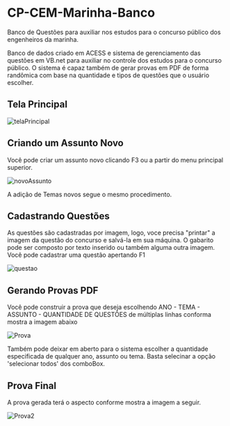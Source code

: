# CP-CEM-Marinha-Banco
Banco de Questões para auxiliar nos estudos para o concurso público dos engenheiros da marinha.

Banco de dados criado em ACESS e sistema de gerenciamento das questões em VB.net para auxiliar no controle
dos estudos para o concurso público. O sistema é capaz também de gerar provas em PDF de forma randômica com
base na quantidade e tipos de questões que o usuário escolher.

## Tela Principal
![telaPrincipal](https://user-images.githubusercontent.com/50142743/87493246-be2c8d80-c622-11ea-95de-44d8a6864395.png)

## Criando um Assunto Novo
Você pode criar um assunto novo clicando F3 ou a partir do menu principal superior.

![novoAssunto](https://user-images.githubusercontent.com/50142743/87493554-63dffc80-c623-11ea-98a7-61a4dbb275e7.png)

A adição de Temas novos segue o mesmo procedimento.

## Cadastrando Questões
As questões são cadastradas por imagem, logo, voce precisa "printar" a imagem da questão do concurso e salvá-la em sua máquina.
O gabarito pode ser composto por texto inserido ou também alguma outra imagem. Você pode cadastrar uma questão apertando F1

![questao](https://user-images.githubusercontent.com/50142743/87493878-1e6fff00-c624-11ea-8e48-60ab9f602f96.png)

## Gerando Provas PDF
Você pode construir a prova que deseja escolhendo ANO - TEMA - ASSUNTO - QUANTIDADE DE QUESTÕES de múltiplas linhas conforma
mostra a imagem abaixo

![Prova](https://user-images.githubusercontent.com/50142743/87494173-bb329c80-c624-11ea-82ff-318e7d7d153e.png)

Também pode deixar em aberto para o sistema escolher a quantidade especificada de qualquer ano, assunto ou tema. Basta
selecinar a opção 'selecionar todos' dos comboBox.

## Prova Final 
A prova gerada terá o aspecto conforme mostra a imagem a seguir.

![Prova2](https://user-images.githubusercontent.com/50142743/87494441-63486580-c625-11ea-8b3f-9e23734fbb69.png)

